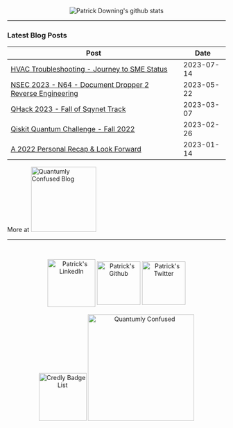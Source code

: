 <p align="center">
  <img src="https://github-readme-stats.vercel.app/api?username=padraignix&show_icons=true&hide_border=false&theme=tokyonight&count_private=true" alt="Patrick Downing's github stats" />
</p>

<hr>

### Latest Blog Posts

<!-- blog starts -->
| Post | Date |
| --------------------------------------- | -------------- |
| [HVAC Troubleshooting - Journey to SME Status](https://padraignix.github.io/trench-talk/2023/07/14/hvac-troubleshoot-part2/) | 2023-07-14 |
| [NSEC 2023 - N64 - Document Dropper 2 Reverse Engineering](https://padraignix.github.io/ctf/2023/05/22/nsec2023-gamestation/) | 2023-05-22 |
| [QHack 2023 - Fall of Sqynet Track](https://padraignix.github.io/quantum-computing/2023/03/07/xanadu-qhack2023/) | 2023-03-07 |
| [Qiskit Quantum Challenge - Fall 2022](https://padraignix.github.io/quantum-computing/2023/02/26/qiskit-fall2022/) | 2023-02-26 |
| [A 2022 Personal Recap & Look Forward](https://padraignix.github.io/personal/2023/01/14/2022-recap-and-look-forward/) | 2023-01-14 |
<!-- blog ends -->

More at <a href="https://blog.quantumlyconfused.com"><img alt="Quantumly Confused Blog" width="150px" src="https://img.shields.io/badge/blog-Quantumly_confused-blue"/></a>

<hr>

<!-- creds starts -->
<!-- should add certs here? -->
<!-- creds ends -->

<br>

<p align="center">
<a href="https://www.linkedin.com/in/downingpatrick" ><img align="center" alt="Patrick's LinkedIn" width="110px" src="https://img.shields.io/badge/LinkedIn-0077B5?style=for-the-badge&logo=linkedin&logoColor=white" /></a>
<a href="https://github.com/padraignix" ><img align="center" alt="Patrick's Github" width="100px" src="https://img.shields.io/badge/GitHub-100000?style=for-the-badge&logo=github&logoColor=white" /></a>
<a href="https://twitter.com/_patrickdowning" ><img align="center" alt="Patrick's Twitter" width="100px" src="https://img.shields.io/badge/Twitter-1DA1F2?style=for-the-badge&logo=twitter&logoColor=white" /></a>
<br>
<br>
<a href="https://www.credly.com/users/patrick-downing/badges" target="_blank" rel="nofollow"><img alt="Credly Badge List" width="110px" src="https://img.shields.io/badge/certs-Credly-green"/></a>
<a href="https://quantumlyconfused.com" target="_blank" rel="nofollow"><img alt="Quantumly Confused" width="245px" src="https://img.shields.io/badge/website-Quantumly_Confused-blue" /></a>  
</p>

<!--
**padraignix/padraignix** is a ✨ _special_ ✨ repository because its `README.md` (this file) appears on your GitHub profile.

Here are some ideas to get you started:

- 🔭 I’m currently working on ...
- 🌱 I’m currently learning ...
- 👯 I’m looking to collaborate on ...
- 🤔 I’m looking for help with ...
- 💬 Ask me about ...
- 📫 How to reach me: ...
- 😄 Pronouns: ...
- ⚡ Fun fact: ...
-->
